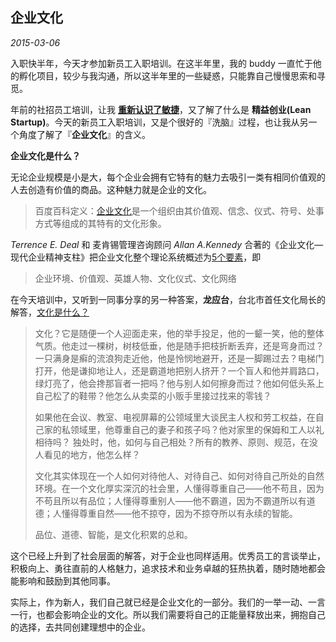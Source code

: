 企业文化
---
*2015-03-06*


入职快半年，今天才参加新员工入职培训。在这半年里，我的 buddy 一直忙于他的孵化项目，较少与我沟通，所以这半年里的一些疑惑，只能靠自己慢慢思索和寻觅。

年前的社招员工培训，让我 **[重新认识了敏捷](http://www.jianshu.com/p/97a2c67880b3)**，又了解了什么是 **精益创业(Lean Startup)**。今天的新员工入职培训，又是个很好的『洗脑』过程，也让我从另一个角度了解了『**企业文化**』的含义。

**企业文化是什么？**

无论企业规模是小是大，每个企业会拥有它特有的魅力去吸引一类有相同价值观的人去创造有价值的商品。这种魅力就是企业的文化。

>百度百科定义：[企业文化](http://baike.baidu.com/view/4152.htm)是一个组织由其价值观、信念、仪式、符号、处事方式等组成的其特有的文化形象。

*Terrence E. Deal* 和 麦肯锡管理咨询顾问 *Allan A.Kennedy* 合著的《企业文化—现代企业精神支柱》把企业文化整个理论系统概述为[5个要素](http://baike.baidu.com/view/4152.htm#3)，即
>企业环境、价值观、英雄人物、文化仪式、文化网络

在今天培训中，又听到一同事分享的另一种答案，**龙应台**，台北市首任文化局长的解答，[文化是什么？](http://www.douban.com/group/topic/1183243/)

>文化？它是随便一个人迎面走来，他的举手投足，他的一颦一笑，他的整体气质。他走过一棵树，树枝低垂，他是随手把枝折断丢弃，还是弯身而过？一只满身是癣的流浪狗走近他，他是怜悯地避开，还是一脚踢过去？电梯门打开，他是谦抑地让人，还是霸道地把别人挤开？一个盲人和他并肩路口，绿灯亮了，他会搀那盲者一把吗？他与别人如何擦身而过？他如何低头系上自己松了的鞋带？他怎么从卖菜的小贩手里接过找来的零钱？
>
>如果他在会议、教室、电视屏幕的公领域里大谈民主人权和劳工权益，在自己家的私领域里，他尊重自己的妻子和孩子吗？他对家里的保姆和工人以礼相待吗？
独处时，他，如何与自己相处？所有的教养、原则、规范，在没人看见的地方，他怎么样？
>
>文化其实体现在一个人如何对待他人、对待自己、如何对待自己所处的自然环境。在一个文化厚实深沉的社会里，人懂得尊重自己——他不苟且，因为不苟且所以有品位；人懂得尊重别人——他不霸道，因为不霸道所以有道德；人懂得尊重自然——他不掠夺，因为不掠夺所以有永续的智能。
>
>品位、道德、智能，是文化积累的总和。

这个已经上升到了社会层面的解答，对于企业也同样适用。优秀员工的言谈举止，积极向上、勇往直前的人格魅力，追求技术和业务卓越的狂热执着，随时随地都会能影响和鼓励到其他同事。

实际上，作为新人，我们自己就已经是企业文化的一部分。我们的一举一动、一言一行，也都会影响企业的文化。所以我们需要将自己的正能量释放出来，拥抱自己的选择，去共同创建理想中的企业。

